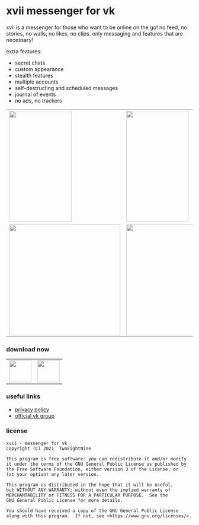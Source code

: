 # xvii messenger for vk

xvii is a messenger for those who want to be online on the go! no feed, no stories, no walls, no likes, no clips. only messaging and features that are necessary!

extra features:

 * secret chats
 * custom appearance
 * stealth features
 * multiple accounts
 * self-destructing and scheduled messages
 * journal of events
 * no ads, no trackers

<table
border="0" cellpadding="0" cellspacing="0">
<tr>
<td><img src="https://play-lh.googleusercontent.com/LFG0AFhJm2iKLMtOyQ-zClnvzj5XjbGsTSNeLtGAYiH5w1409X6KWRz72cpQLexJkSU=w1745-h891-rw" height="300" width="168"/> </td>
<td><img src="https://play-lh.googleusercontent.com/ijiozPG4DIIF0S8RSr9lcgeztzAkV0OUB7RTN-qWJINPlUdytWJmwFPJfun0U3vtrDU=w1745-h891-rw" height="300" width="168"/></td>
<td><img src="https://play-lh.googleusercontent.com/0OD7Ss1m1xIImUuU8zhCdc5ZW2Z9VV5JgGD7G78ddpJi0x60WbuRg-nOgIsjtWRw1UM=w1745-h891-rw" height="300" width="168"/></td>

</tr><tr>
<td><img src="https://play-lh.googleusercontent.com/NOGIX9GDpeGQc-UoTyG38UGhoc4Db76n-ZxKTP0Ol0kbJjaqtM8g9-XcHrUT8JTUS4I=w1745-h891-rw" height="300"/></td>
<td><img src="https://play-lh.googleusercontent.com/OQx_KKAySb8CYG5vy0HnsDnt9mTDxE8Asu4ExRrKfrH6j3qYChCQCVarQ-T_nXM-NQ=w1745-h891-rw" height="300"/></td>
<td><img src="https://play-lh.googleusercontent.com/JDRjFCAWGznjb_P1LF1uv5jT5Qo3YiD79N1B_aFI1gjb2hdtfJyKftXglxCWdOvMdjI=w1745-h891-rw" height="300"/></td>
</tr>
</table>

### download now

<table>
    <tr>
        <td>
            <a href="https://play.google.com/store/apps/details?id=com.twoeightnine.root.xvii" target="_blank">
                <img src="https://play.google.com/intl/en_us/badges/images/generic/en-play-badge.png" height="60"/>
            </a>
        </td>
        <td>
            <a href="https://github.com/TwoEightNine/XVII/releases" target="_blank">
                <img src="https://user-images.githubusercontent.com/663460/26973090-f8fdc986-4d14-11e7-995a-e7c5e79ed925.png" height="60"/>
            </a>
        </td>
    </tr>
</table>

### useful links
 - [privacy policy](https://github.com/TwoEightNine/XVII/blob/master/privacy.md)
 - [official vk group](https://vk.com/xvii_app)

### license
```
xvii - messenger for vk
Copyright (C) 2021  TwoEightNine

This program is free software: you can redistribute it and/or modify
it under the terms of the GNU General Public License as published by
the Free Software Foundation, either version 3 of the License, or
(at your option) any later version.

This program is distributed in the hope that it will be useful,
but WITHOUT ANY WARRANTY; without even the implied warranty of
MERCHANTABILITY or FITNESS FOR A PARTICULAR PURPOSE.  See the
GNU General Public License for more details.

You should have received a copy of the GNU General Public License
along with this program.  If not, see <https://www.gnu.org/licenses/>.
```
